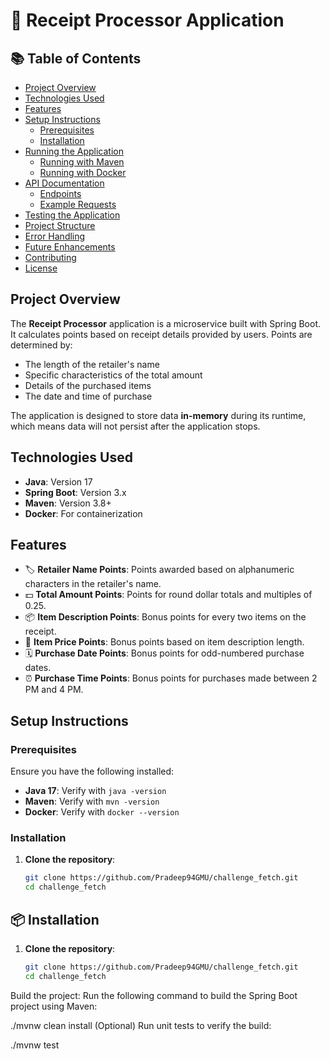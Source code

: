 # 📄 Receipt Processor Application

## 📚 Table of Contents
- [Project Overview](#project-overview)
- [Technologies Used](#technologies-used)
- [Features](#features)
- [Setup Instructions](#setup-instructions)
  - [Prerequisites](#prerequisites)
  - [Installation](#installation)
- [Running the Application](#running-the-application)
  - [Running with Maven](#running-with-maven)
  - [Running with Docker](#running-with-docker)
- [API Documentation](#api-documentation)
  - [Endpoints](#endpoints)
  - [Example Requests](#example-requests)
- [Testing the Application](#testing-the-application)
- [Project Structure](#project-structure)
- [Error Handling](#error-handling)
- [Future Enhancements](#future-enhancements)
- [Contributing](#contributing)
- [License](#license)

## Project Overview
The **Receipt Processor** application is a microservice built with Spring Boot. It calculates points based on receipt details provided by users. Points are determined by:
- The length of the retailer's name
- Specific characteristics of the total amount
- Details of the purchased items
- The date and time of purchase

The application is designed to store data **in-memory** during its runtime, which means data will not persist after the application stops.

## Technologies Used
- **Java**: Version 17
- **Spring Boot**: Version 3.x
- **Maven**: Version 3.8+
- **Docker**: For containerization

## Features
- 🏷️ **Retailer Name Points**: Points awarded based on alphanumeric characters in the retailer's name.
- 💵 **Total Amount Points**: Points for round dollar totals and multiples of 0.25.
- 📦 **Item Description Points**: Bonus points for every two items on the receipt.
- 🛒 **Item Price Points**: Bonus points based on item description length.
- 🗓️ **Purchase Date Points**: Bonus points for odd-numbered purchase dates.
- ⏰ **Purchase Time Points**: Bonus points for purchases made between 2 PM and 4 PM.

## Setup Instructions

### Prerequisites
Ensure you have the following installed:
- **Java 17**: Verify with `java -version`
- **Maven**: Verify with `mvn -version`
- **Docker**: Verify with `docker --version`

### Installation
1. **Clone the repository**:
   ```bash
   git clone https://github.com/Pradeep94GMU/challenge_fetch.git
   cd challenge_fetch
## 📦 Installation
1. **Clone the repository**:
   ```bash
   git clone https://github.com/Pradeep94GMU/challenge_fetch.git
   cd challenge_fetch
   
Build the project: Run the following command to build the Spring Boot project using Maven:

./mvnw clean install
(Optional) Run unit tests to verify the build:

./mvnw test
